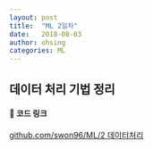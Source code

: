 ```yaml
---
layout: post
title:  "ML 2일차"
date:   2018-08-03
author: ohsing
categories: ML 
---
```


## 데이터 처리 기법 정리

#### 📝 코드 링크 
<a href="https://github.com/swon96/ML/tree/master/2%20%EB%8D%B0%EC%9D%B4%ED%84%B0%20%EC%B2%98%EB%A6%AC">github.com/swon96/ML/2 데이터처리</a>